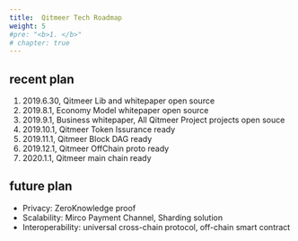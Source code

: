 ```yaml
---
title:  Qitmeer Tech Roadmap
weight: 5
#pre: "<b>1. </b>"
# chapter: true
---
```


## recent plan

1. 2019.6.30, Qitmeer Lib and whitepaper open source
2. 2019.8.1,   Economy Model whitepaper open source
2. 2019.9.1, Business whitepaper, All Qitmeer Project projects open souce 
3. 2019.10.1, Qitmeer Token Issurance ready  
4. 2019.11.1, Qitmeer Block DAG ready 
5. 2019.12.1, Qitmeer OffChain proto ready  
6. 2020.1.1, Qitmeer main chain ready 

## future plan
* Privacy: ZeroKnowledge proof
* Scalability: Mirco Payment Channel, Sharding solution
* Interoperability: universal cross-chain protocol, off-chain smart contract